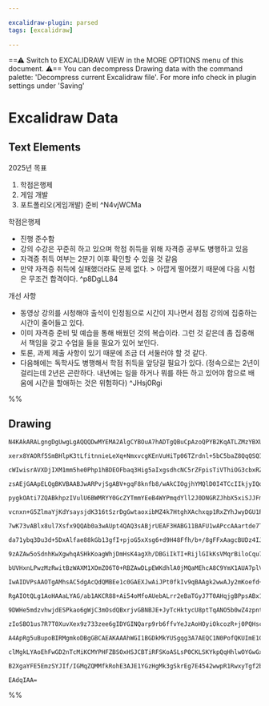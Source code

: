 ```yaml
---

excalidraw-plugin: parsed
tags: [excalidraw]

---
```

==⚠  Switch to EXCALIDRAW VIEW in the MORE OPTIONS menu of this document. ⚠== You can decompress Drawing data with the command palette: 'Decompress current Excalidraw file'. For more info check in plugin settings under 'Saving'


# Excalidraw Data

## Text Elements
2025년 목표
1. 학점은행제
2. 게임 개발
3. 포트폴리오(게임개발) 준비 ^N4vjWCMa

학점은행제
- 진행 준수함
- 강의 수강은 꾸준히 하고 있으며 학점 취득을 위해 자격증 공부도 병행하고 있음
- 자격증 취득 여부는 2분기 이후 확인할 수 있을 것 같음
- 만약 자격증 취득에 실패했더라도 문제 없다. > 아깝게 떨어졌기 때문에 다음 시험은 무조건 합격이다. ^p8DgLL84

개선 사항
- 동영상 강의를 시청해야 출석이 인정됨으로 시간이 지나면서 점점 강의에 집중하는 시간이 줄어들고 있다.
- 이미 자격증 준비 및 예습을 통해 배웠던 것의 복습이라. 그런 것 같은데 좀 집중해서 책임을 갖고 수업을 들을 필요가 있어 보인다.
- 토론, 과제 제출 사항이 있기 때문에 조금 더 서둘러야 할 것 같다. 
- 다음해에는 독학사도 병행해서 학점 취득을 앞당길 필요가 있다. (정속으로는 2년이 걸리는데 2년은 곤란하다. 내년에는 일을 하거나 뭐를 하든 하고 있어야 함으로 배움에 시간을 할애하는 것은 위험하다) ^JHsj0Rgi

%%
## Drawing
```compressed-json
N4KAkARALgngDgUwgLgAQQQDwMYEMA2AlgCYBOuA7hADTgQBuCpAzoQPYB2KqATLZMzYBXUtiRoIACyhQ4zZAHoFAc0JRJQgEYA6bGwC2CgF7N6hbEcK4OCtptbErHALRY8RMpWdx8Q1TdIEfARcZgRmBShcZQUebQB2bQBWGjoghH0EDihmbgBtcDBQMBKIEm4IADkAFnoAKwB1AGEAWVxUkshYRAqoLCgO0sxuZ2qeAAZtaoBGAE546YA2AGZx

xerx8YAORf5SmBHlpK3tLfitnnieLeXq+NmxvcgKEnVuHiTp06TZrdnl+5bC5baZ8QqQSQIQjKaTcaabJ4QazKYLccaI5hQUhsADWCCabHwbFIFQAxNMEBSKYNIJpcNgccpsUIOMQCUSSRIsdZmHBcIFsjSIAAzQj4fAAZVgqIkgg8Qsx2LxDVekneGKxuIQUpgMvQcvKiOZMI44VyaGmiLYfOwagOFoR4IgTOEcAAksRzag8gBdRHC8iZD3cDhC

cWIwisrAVXDjIXM1mm5he0Php1hBDEOFbaq3Hig5aIxgsdhcNC5rZFpisTiVThiOG3cbxRZJeILCPMAAi6T6WbQwoIYURmmErIAosFMtkvb7EUI4MRcH24fFqklltdjvFlotZoiiBwcSGw/gD2wGZnuIP8MOnX1MAMJBMPoARRtQgEquwA6KwAdDhfVBAE1VwAECcAAXHAEjVwAcCb/OJUEAGJrABDx1BABwawAcHr/ZZtFQQAb5cADqXABflwAa

zsAEjGAApELQgBKVBAABJwARPvjSgABV+gqF8knfb8/wAkCIOgjhYMQlD0I4TCcIIkjyIQqjaIY/1OCgCVCCMcReHRJ1hQUgAxXB9DFe1UCSREHygABBIhlDLdBgmFAYq1IKBzAIczoSs6BrSFPRslwSMmGDNBUzPJ1iWhSMCBYx82PGN9P1/f8sN4qCYKwoS0IwrC8KIsiKNQ6j6KFXAhCgNgACVwmU1SsSEBAD18gAJKEYSfVAvg+QoAF89mKU

pygkOAti7ZQABkhpzIVulU6BWMRYY0GcZYTmmYEeB4WYPmqdYll2J0DNGRZJhbX5xiSJJFmmdd4g3REXmIN40DOE583mHhW0WD5EUhaFYQtd6nWRPV1M6CBFS1dliTJKlKSQEd6UZBM2UJcGuXIDheX5LI7I0sVJWlSaDSzDUlQQFVbrVNAwSBkG8R1PVgcJQ0nWNSQky9S1gptO04UdIGXQXD1Zz9DTAwQfzUECiMo1m9BcGmeMx2IFmTzTSmEC

vcnxn+G5ZlmaYjKdYsaysjdK316tSzrDgGwtaoxibMZ4k7HtghXAchxqp1RxZYhJwyDGU1PedF2XNWWrXDdrlmH5qm12qjyVoKgaJS9+1QG87yBkyKkS/jnFQQARyfA2jAAwhwALVb/XPAFQawANcdQIuK9A1BAA76mjAAj11BAA1VwADmtQQAI8cAHnHAAcuoDgNQQAL2cAXZbABFx1BABBxwAXVdQQAE8cASprAFzJ1BAFeawAA3sAEebUEARZ

7wK73vABlx8ul7Xsfx9QQAb0a3wAUpt4QAQ3sABjrUEAF3HABG11BAFU1wAPccAAartde7T0AME1qBACYNWfFwqBAAznYAX1GL7rwnoABdHUCABOhwAFMuAAjVwAKs2AB92vegAObsgqgQAY6OABOmrCAA+VAgARUcALp1cFUCAArWwALaOABkJt+gAZVqIWgihJ9UCAB2hwAG6sN0ACzdgAHCcAC41qBACWq8vd+VDGIUAis1CA2dz4F2LmXGB1

da71ybq3Du3d+5DxAlfae88kGb13gfI+pjoG5xXsg6+d9H48Ffh/b+/8gFFxAagcBUDz4IJsagjBOCCHENIZQmh9CmGsM4TwvhqABHCLEagKRsiFFKO0EKTS2QlIqXeIDUoBSoA6T0vgAyesM79BcpZCoNlMZA2LI5dwDS3LFTgJ5BSPlTSkFFuLYKpBQocHCqxCQmiYHaJoqXc++i64N2bm3Y+Zjh6WNngvFxti96HzWU4sJbiH7Pzfl/X+gDgE

9zAZAw5oSdnhKwXgwhqASHkKoagWhjDmHsK4agXh/DBGiIkTI+RijlGIkKsVMqrBiloCqu7RO9VGrfRatoNqJROqFG6pAXq6AABSdVmB1HGCVVQ414CTUzjNbg/w4gLW1qtNc9wzrVERLtdcmEASgmmAWB4Nw2VOhundUO0d0XLH+ICYEoJamlE+k1OEv0gb/VUqUgQmo8Rg05OgckUNqQwwZLzVkWregozRgKFpZTsY0zxvTAm6YNXE1VOqB1RM

bUVHxnLPwzMzRwitBzWAXM1XOmZO6T0+RBZAwDLpEWKdhlA0jMQaMEhcA8C9YmX1AUA7plVinJI1QQQXD3IWU2JZOC0rOPZQ2FsrYtR4DMfaJ0ZiO17CHNOiLSiewnFOP28dA5LhdqK8OfwC37UFUiuOWblalCTniFO7bjKTPQMhQABIOoEADUDgBbVfPoATebACAY4AQYHUDV0AD6dwjAC1M3PQAPqOoEADmzgBcQffqgP+gBUCcABQtfdAA6Hc

IwAIDVPsAAOTgAMhsAC5dgAcQdQMBEe1c0GAEXJwAiJPt0fkIv9qBAAgk2wwAJy2mKoefd+gAP7psfRVAgB4HtQIACDHACtQ9PQArYsL0AAw9gADscABrNgSa6AFeeij798FYUAB+1gAH9sCZA0CgAHZtQIAAInUDwbnuBwAojMIWnoANBru5F0AKOj08MPT0ACKrgAUscAAA1vc2GoEAC89f8cMwMAAWLgADDuoKgQAPzWkMgrejdm6n092SWgy

RgAIOtQLg1AoHAAaLYAG/ab1AKCR88+Ai54oMfoAUebALrr2eBaTGyJ7T0AHqjgBPpsABx1qAdP6Z7h80iL7ACxg1+jxr4n2AA8awi99RM8FfA3QAJzWAAD29uHzAAtDa+aLqBAA+49PdugAHGsA6gQACt1nvboAA5aTEGZvSXL9qA6OAAGxtByHp4AMAAajiHAkNxniItrlEVFqIqKu5zu7D3HqrmeoRl6b0Pqfa+j937kMAZA+ByDF3YMIaQyh

9DWHe5mdzvhwjdESPkao6gWjC3mOsdQBxrjvGBNBJE+JyTcHktycU8ptTqANO5b0wZ4zpntDnyszZ+zqBHPOdc+51AXmfN+aCyFwTEDwswMi91uLCX7HJYsal1AmWct5f+1hIrpXP3laqzVurDXUAtba1hTr3W+sdyG6N8bU21lsNm/NpbK2f1rc24/UBO29sUIO/JQpFUSkW4qbpfS3BZVdHqRZNyzShRtKcvgTpvQPKIi8lEXygy43ZqBiFfwE

zIoSBO1us7R7T0XuvXex9z733zee6gIDYGINQarp9rb6ffvYeJzAoHOyiOkcozR+j0PQHsc49x1A/HmfI4k1J2T8nUBKdrtj3HQue6GZMwD1ApO7MOac1u6n/yUl098wF4LqBQuQNZ7ndnsX4uJZ5yPPnAu8f5cKyVsrvAKuoGq7Vo/TXWsda64/ZXg3htjY7hr0xWvUBze/br39ButvG9nqb83f0ipSpyo4VUAEVY4EAGovpmpWokgOpwBI0kQ4

A4ApRg5uBupoBIRMgmkoDBgGBCAEAKAAAhWGI1BGDkMkYUSgqg3A7AEQC1N0PofQKUImE1CQXVSGGgugjGBgjIYgw1eGVg9AbkVGPkC1Tg0gegxgrSa1XGD1O1cQyQjIZgrUEmEVCmSAWgiQ7gxg5Q6mWQ2UeQvYCATQxQ/QEqYQE0TNFqIwkw7QjIAAeQDQMnhFKWMK4OyB4P0C0m0jt2qQdxsPcKgE8O8MtxAImACK0I8MYLUW9wkDdwiNMJQI

clMgkLYAoEhFwGD2nTcMiKCMYPHFZBSOxHSJCBTiRFSKoASLsP0CKLSKYkpQqHhlwOYGwGxHFAAA1uArgkhkhxheVlhVh5hNwdgjCWi2j8AABNbgIEaobQRYK4OYdcNYTYVaIwowNgAwNA/WAgaqNEOYvoxYRYLYDqKoqIjIcwr2RWCQJoowpkEgIpVScIwoENe4voHpNAWVF44gFoNgJNAo3ATQYIedN2W40ZMgpGVAHFCAQgwkMo0gZQOkUifM

B2XgaYFE5EmzSYJIf/IGMqZQMMfkRohE3AJE1YGzHgMk3gSkrEg7E4542wwpR1RwxyTgf2bI6NTIMqKMUZDgZQLYoGLIAEoE7gMAp0bAIgd40A0gaqREcZLA+FaUjtSAYQKAQ8SqRUuk0oOwOoBAbAHICUcZOAH4v48ZQEttEE54+kRyRgJiDY/Afk0oCaD1dIPU0sTyIQTEAweonoKdBOGdC8Oda8C0xOUIMyV0m0u0+OOAsALFSAUUYIL0YAdq

EAdqIAA=
```
%%